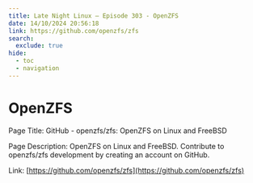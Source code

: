 ```yaml
---
title: Late Night Linux – Episode 303 - OpenZFS
date: 14/10/2024 20:56:18
link: https://github.com/openzfs/zfs
search:
  exclude: true
hide:
  - toc
  - navigation
---
```


# OpenZFS

Page Title: GitHub - openzfs/zfs: OpenZFS on Linux and FreeBSD

Page Description: OpenZFS on Linux and FreeBSD. Contribute to openzfs/zfs development by creating an account on GitHub. 

Link: [https://github.com/openzfs/zfs](https://github.com/openzfs/zfs)